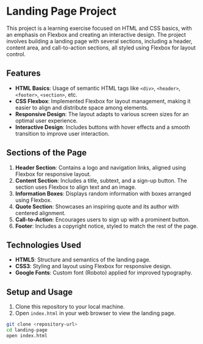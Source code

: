# Landing Page Project

This project is a learning exercise focused on HTML and CSS basics, with an emphasis on Flexbox and creating an interactive design. The project involves building a landing page with several sections, including a header, content area, and call-to-action sections, all styled using Flexbox for layout control.

## Features

- **HTML Basics**: Usage of semantic HTML tags like `<div>`, `<header>`, `<footer>`, `<section>`, etc.
- **CSS Flexbox**: Implemented Flexbox for layout management, making it easier to align and distribute space among elements.
- **Responsive Design**: The layout adapts to various screen sizes for an optimal user experience.
- **Interactive Design**: Includes buttons with hover effects and a smooth transition to improve user interaction.

## Sections of the Page

1. **Header Section**: Contains a logo and navigation links, aligned using Flexbox for responsive layout.
2. **Content Section**: Includes a title, subtext, and a sign-up button. The section uses Flexbox to align text and an image.
3. **Information Boxes**: Displays random information with boxes arranged using Flexbox.
4. **Quote Section**: Showcases an inspiring quote and its author with centered alignment.
5. **Call-to-Action**: Encourages users to sign up with a prominent button.
6. **Footer**: Includes a copyright notice, styled to match the rest of the page.

## Technologies Used

- **HTML5**: Structure and semantics of the landing page.
- **CSS3**: Styling and layout using Flexbox for responsive design.
- **Google Fonts**: Custom font (Roboto) applied for improved typography.

## Setup and Usage

1. Clone this repository to your local machine.
2. Open `index.html` in your web browser to view the landing page.

```bash
git clone <repository-url>
cd landing-page
open index.html
